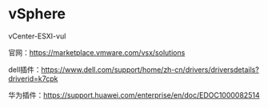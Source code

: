 # vSphere
vCenter-ESXI-vul

官网：https://marketplace.vmware.com/vsx/solutions

dell插件：https://www.dell.com/support/home/zh-cn/drivers/driversdetails?driverid=k7cpk

华为插件：https://support.huawei.com/enterprise/en/doc/EDOC1000082514
